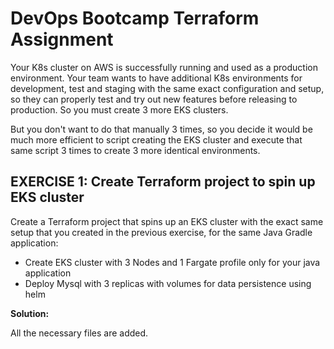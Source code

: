 # DevOps Bootcamp Terraform Assignment

Your K8s cluster on AWS is successfully running and used as a production environment. Your team wants to have additional K8s environments for development, test and staging with the same exact configuration and setup, so they can properly test and try out new features before releasing to production. So you must create 3 more EKS clusters.

But you don't want to do that manually 3 times, so you decide it would be much more efficient to script creating the EKS cluster and execute that same script 3 times to create 3 more identical environments.



## EXERCISE 1: Create Terraform project to spin up EKS cluster
Create a Terraform project that spins up an EKS cluster with the exact same setup that you created in the previous exercise, for the same Java Gradle application:

* Create EKS cluster with 3 Nodes and 1 Fargate profile only for your java application
* Deploy Mysql with 3 replicas with volumes for data persistence using helm

**Solution:**

All the necessary files are added.
